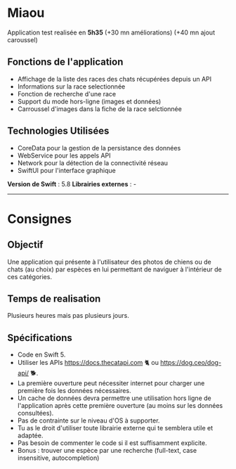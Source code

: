 # Miaou

Application test realisée en **5h35**  (+30 mn améliorations) (+40 mn  ajout caroussel)

## Fonctions de l'application

- Affichage de la liste des races des chats récupérées depuis un API
- Informations sur la race selectionnée
- Fonction de recherche d'une race
- Support du mode hors-ligne (images et données)
- Carroussel d'images dans la fiche de la race selctionnée

## Technologies Utilisées

- CoreData pour la gestion de la persistance des données
- WebService pour les appels API
- Network pour la détection de la connectivité réseau
- SwiftUI pour l'interface graphique

**Version de Swift** : 5.8
**Librairies externes** :  -


---

# Consignes

## Objectif

Une application qui présente à l'utilisateur des photos de chiens ou de chats (au choix) par espèces en lui permettant de naviguer à l'intérieur de ces catégories.

## Temps de realisation

Plusieurs heures mais pas plusieurs jours.

## Spécifications

  * Code en Swift 5.
  * Utiliser les APIs https://docs.thecatapi.com 🐈 ou https://dog.ceo/dog-api/ 🐕.
  * La première ouverture peut nécessiter internet pour charger une première fois les données nécessaires.
  * Un cache de données devra permettre une utilisation hors ligne de l'application après cette première ouverture (au moins sur les données consultées).
  * Pas de contrainte sur le niveau d'OS à supporter.
  * Tu as le droit d'utiliser toute librairie externe qui te semblera utile et adaptée.
  * Pas besoin de commenter le code si il est suffisamment explicite.
  * Bonus : trouver une espèce par une recherche (full-text, case insensitive, autocompletion)
